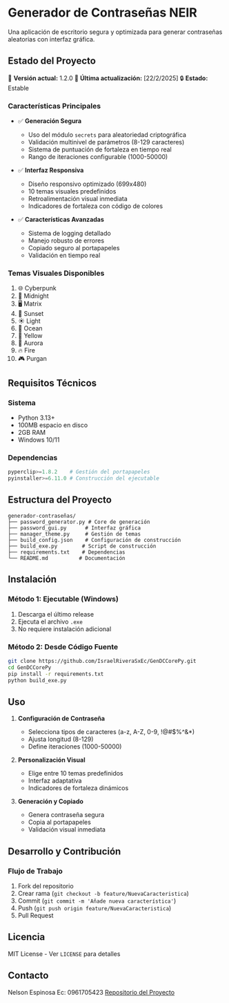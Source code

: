 # Generador de Contraseñas NEIR

Una aplicación de escritorio segura y optimizada para generar contraseñas aleatorias con interfaz gráfica.

## Estado del Proyecto

🚀 **Versión actual:** 1.2.0
📅 **Última actualización:** [22/2/2025]
🔒 **Estado:** Estable

### Características Principales

- ✅ **Generación Segura**
  - Uso del módulo `secrets` para aleatoriedad criptográfica
  - Validación multinivel de parámetros (8-129 caracteres)
  - Sistema de puntuación de fortaleza en tiempo real
  - Rango de iteraciones configurable (1000-50000)

- ✅ **Interfaz Responsiva**
  - Diseño responsivo optimizado (699x480)
  - 10 temas visuales predefinidos
  - Retroalimentación visual inmediata
  - Indicadores de fortaleza con código de colores

- ✅ **Características Avanzadas**
  - Sistema de logging detallado
  - Manejo robusto de errores
  - Copiado seguro al portapapeles
  - Validación en tiempo real

### Temas Visuales Disponibles

1. 🌐 Cyberpunk
2. 🌙 Midnight
3. 🖥️ Matrix
4. 🌅 Sunset
5. ☀️ Light
6. 🌊 Ocean
7. 💛 Yellow
8. 🌈 Aurora
9. 🔥 Fire
10. 🎮 Purgan

## Requisitos Técnicos

### Sistema
- Python 3.13+
- 100MB espacio en disco
- 2GB RAM
- Windows 10/11

### Dependencias
```python
pyperclip>=1.8.2    # Gestión del portapapeles
pyinstaller>=6.11.0 # Construcción del ejecutable
```

## Estructura del Proyecto

```
generador-contraseñas/
├── password_generator.py # Core de generación
├── password_gui.py      # Interfaz gráfica
├── manager_theme.py     # Gestión de temas
├── build_config.json    # Configuración de construcción
├── build_exe.py        # Script de construcción
├── requirements.txt    # Dependencias
└── README.md          # Documentación
```

## Instalación

### Método 1: Ejecutable (Windows)
1. Descarga el último release
2. Ejecuta el archivo `.exe`
3. No requiere instalación adicional

### Método 2: Desde Código Fuente
```bash
git clone https://github.com/IsraelRiveraSxEc/GenDCCorePy.git
cd GenDCCorePy
pip install -r requirements.txt
python build_exe.py
```

## Uso

1. **Configuración de Contraseña**
   - Selecciona tipos de caracteres (a-z, A-Z, 0-9, !@#$%^&*)
   - Ajusta longitud (8-129)
   - Define iteraciones (1000-50000)

2. **Personalización Visual**
   - Elige entre 10 temas predefinidos
   - Interfaz adaptativa
   - Indicadores de fortaleza dinámicos

3. **Generación y Copiado**
   - Genera contraseña segura
   - Copia al portapapeles
   - Validación visual inmediata

## Desarrollo y Contribución

### Flujo de Trabajo
1. Fork del repositorio
2. Crear rama (`git checkout -b feature/NuevaCaracteristica`)
3. Commit (`git commit -m 'Añade nueva característica'`)
4. Push (`git push origin feature/NuevaCaracteristica`)
5. Pull Request

## Licencia

MIT License - Ver `LICENSE` para detalles

## Contacto

Nelson Espinosa Ec: 0961705423
[Repositorio del Proyecto](https://github.com/IsraelRiveraSxEc/GenDCCorePy)
